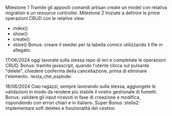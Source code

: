 Milestone 1
Tramite gli appositi comandi artisan create un model con relativa migration e un resource controller.
Milestone 2
Iniziate a definire le prime operazioni CRUD con le relative view:
- index()
- show()
- create()
- store()
Bonus: creare il seeder per la tabella comics utilizzando il file in allegato.

17/06/2024
oggi lavorate sulla stessa repo di ieri e completate le operazioni CRUD.
Bonus:
tramite javascript, quando l'utente clicca sul pulsante "delete", chiedere conferma della cancellazione, prima di eliminare l'elemento. :testa_che_esplode:

18/06/2024
Ciao ragazzi,
sempre lavorando sulla stessa, aggiungete le validazioni in modo da rendere più stabile il vostro gestionale di fumetti.
Bonus:
validare gli input ricevuti in fase di creazione e modifica, rispondendo con errori chiari e in italiano.
Super Bonus :stella2:
implementare soft deletes e funzionalità del cestino